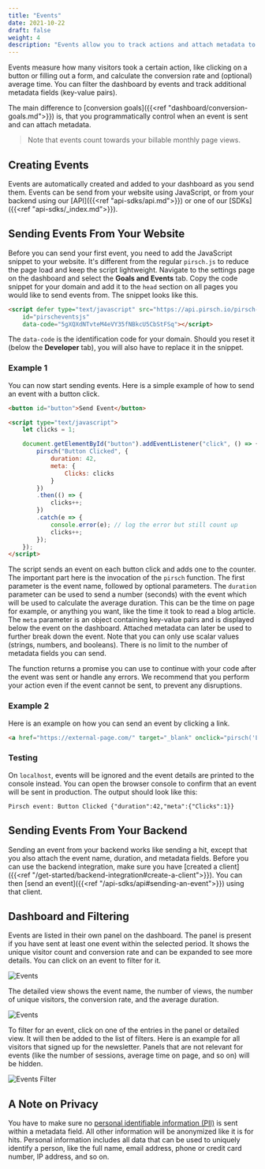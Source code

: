 ```yaml
---
title: "Events"
date: 2021-10-22
draft: false
weight: 4
description: "Events allow you to track actions and attach metadata to them."
---
```


Events measure how many visitors took a certain action, like clicking on a button or filling out a form, and calculate the conversion rate and (optional) average time. You can filter the dashboard by events and track additional metadata fields (key-value pairs).

The main difference to [conversion goals]({{<ref "dashboard/conversion-goals.md">}}) is, that you programmatically control when an event is sent and can attach metadata.

> Note that events count towards your billable monthly page views.

## Creating Events

Events are automatically created and added to your dashboard as you send them. Events can be send from your website using JavaScript, or from your backend using our [API]({{<ref "api-sdks/api.md">}}) or one of our [SDKs]({{<ref "api-sdks/_index.md">}}).

## Sending Events From Your Website

Before you can send your first event, you need to add the JavaScript snippet to your website. It's different from the regular `pirsch.js` to reduce the page load and keep the script lightweight. Navigate to the settings page on the dashboard and select the **Goals and Events** tab. Copy the code snippet for your domain and add it to the `head` section on all pages you would like to send events from. The snippet looks like this.

```HTML
<script defer type="text/javascript" src="https://api.pirsch.io/pirsch-events.js"
    id="pirscheventsjs"
    data-code="5gXQXdNTvteM4eVY35fNBkcU5CbStFSq"></script>
```

The `data-code` is the identification code for your domain. Should you reset it (below the **Developer** tab), you will also have to replace it in the snippet.

### Example 1

You can now start sending events. Here is a simple example of how to send an event with a button click.

```HTML
<button id="button">Send Event</button>

<script type="text/javascript">
    let clicks = 1;

    document.getElementById("button").addEventListener("click", () => {
        pirsch("Button Clicked", {
            duration: 42,
            meta: {
                Clicks: clicks
            }
        })
        .then(() => {
            clicks++;
        })
        .catch(e => {
            console.error(e); // log the error but still count up
            clicks++;
        });
    });
</script>
```

The script sends an event on each button click and adds one to the counter. The important part here is the invocation of the `pirsch` function. The first parameter is the event name, followed by optional parameters. The `duration` parameter can be used to send a number (seconds) with the event which will be used to calculate the average duration. This can be the time on page for example, or anything you want, like the time it took to read a blog article. The `meta` parameter is an object containing key-value pairs and is displayed below the event on the dashboard. Attached metadata can later be used to further break down the event. Note that you can only use scalar values (strings, numbers, and booleans). There is no limit to the number of metadata fields you can send.

The function returns a promise you can use to continue with your code after the event was sent or handle any errors. We recommend that you perform your action even if the event cannot be sent, to prevent any disruptions.

### Example 2

Here is an example on how you can send an event by clicking a link.

```HTML
<a href="https://external-page.com/" target="_blank" onclick="pirsch('Link Clicked')">Visit external page</a>
```

### Testing

On `localhost`, events will be ignored and the event details are printed to the console instead. You can open the browser console to confirm that an event will be sent in production. The output should look like this:

```
Pirsch event: Button Clicked {"duration":42,"meta":{"Clicks":1}}
```

## Sending Events From Your Backend

Sending an event from your backend works like sending a hit, except that you also attach the event name, duration, and metadata fields. Before you can use the backend integration, make sure you have [created a client]({{<ref "/get-started/backend-integration#create-a-client">}}). You can then [send an event]({{<ref "/api-sdks/api#sending-an-event">}}) using that client.

## Dashboard and Filtering

Events are listed in their own panel on the dashboard. The panel is present if you have sent at least one event within the selected period. It shows the unique visitor count and conversion rate and can be expanded to see more details. You can click on an event to filter for it.

![Events](/dashboard/events.png)

The detailed view shows the event name, the number of views, the number of unique visitors, the conversion rate, and the average duration.

![Events](/dashboard/events-metadata.png)

To filter for an event, click on one of the entries in the panel or detailed view. It will then be added to the list of filters. Here is an example for all visitors that signed up for the newsletter. Panels that are not relevant for events (like the number of sessions, average time on page, and so on) will be hidden.

![Events Filter](/dashboard/events-filter.png)

## A Note on Privacy

You have to make sure no [personal identifiable information (PII)](https://en.wikipedia.org/wiki/Personal_data) is sent within a metadata field. All other information will be anonymized like it is for hits. Personal information includes all data that can be used to uniquely identify a person, like the full name, email address, phone or credit card number, IP address, and so on.
